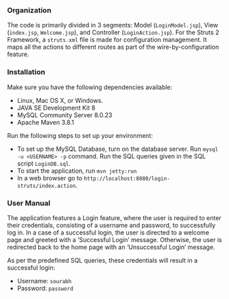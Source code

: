### Organization

The code is primarily divided in 3 segments: Model (`LoginModel.jsp`), View (`index.jsp`, `Welcome.jsp`), and Controller (`LoginAction.jsp`). 
For the Struts 2 Framework, a `struts.xml` file is made for configuration management. It maps all the actions to different routes as part of the wire-by-configuration feature.

### Installation
Make sure you have the following dependencies available:
* Linux, Mac OS X, or Windows.
* JAVA SE Development Kit 8
* MySQL Community Server 8.0.23
* Apache Maven 3.8.1

Run the following steps to set up your environment:
* To set up the MySQL Database, turn on the database server. Run `mysql -u <USERNAME> -p` command. Run the SQL queries given in the SQL script `LoginDB.sql`.
* To start the application, run `mvn jetty:run`
* In a web browser go to `http://localhost:8080/login-struts/index.action`.

### User Manual
The application features a Login feature, where the user is required to enter their credentials, consisting of a username and password, to successfully log in.
In a case of a successful login, the user is directed to a welcome page and greeted with a  ‘Successful Login’ message. Otherwise, the user is redirected back to the home page with an ‘Unsuccessful Login’ message. 

As per the predefined SQL queries, these credentials will result in a successful login:
* Username: `sourabh`
* Password: `password` 
